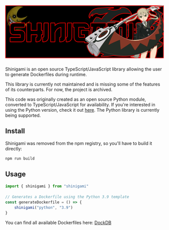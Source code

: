 <h1 align="center">
    <img src="https://raw.githubusercontent.com/azazelm3dj3d/shinigami/main/assets/shinigami_logo.png" />
</h1>

Shinigami is an open source TypeScript/JavaScript library allowing the user to generate Dockerfiles during runtime.

This library is currently not maintained and is missing some of the features of its counterparts. For now, the project is archived.

This code was originally created as an open source Python module, converted to TypeScript/JavaScript for availability. If you're interested in using the Python version, check it out [here](https://github.com/azazelm3dj3d/shinigami). The Python library is currently being supported.

## Install

Shinigami was removed from the npm registry, so you'll have to build it directly:

```bash
npm run build
```

## Usage

```typescript
import { shinigami } from "shinigami"

// Generates a Dockerfile using the Python 3.9 template
const generateDockerfile = () => {
    shinigami("python", "3.9")
}
```

You can find all available Dockerfiles here: [DockDB](https://github.com/azazelm3dj3d/DockDB)

